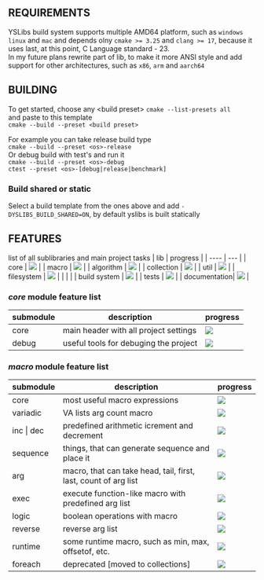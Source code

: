 ## REQUIREMENTS

YSLibs build system supports multiple AMD64 platform, such as `windows` `linux` and `mac` and depends olny `cmake >= 3.25` and `clang >= 17`, because it uses last, at this point, C Language standard - 23.\
In my future plans rewrite part of lib, to make it more ANSI style and add support for other architectures, such as `x86`, `arm` and `aarch64`

## BUILDING

To get started, choose any \<build preset\>
`cmake --list-presets all`\
and paste to this template\
`cmake --build --preset <build preset>`

For example you can take release build type\
`cmake --build --preset <os>-release`\
Or debug build with test's and run it\
`cmake --build --preset <os>-debug`\
`ctest --preset <os>-[debug|release|benchmark]`

### Build shared or static
Select a build template from the ones above and add `-DYSLIBS_BUILD_SHARED=ON`, by default yslibs is built statically

## FEATURES
list of all sublibraries and main project tasks
| lib | progress |
| ---- | --- |
| core | ![](https://geps.dev/progress/20?dangerColor=800000&warningColor=ff9900&successColor=006600) |
| macro | ![](https://geps.dev/progress/90?dangerColor=800000&warningColor=ff9900&successColor=006600) |
| algorithm | ![](https://geps.dev/progress/100?dangerColor=800000&warningColor=ff9900&successColor=006600) |
| collection | ![](https://geps.dev/progress/35?dangerColor=800000&warningColor=ff9900&successColor=006600) |
| util | ![](https://geps.dev/progress/70?dangerColor=800000&warningColor=ff9900&successColor=006600) |
| filesystem | ![](https://geps.dev/progress/0?dangerColor=800000&warningColor=ff9900&successColor=006600) |
| | |
| build system | ![](https://geps.dev/progress/100?dangerColor=800000&warningColor=ff9900&successColor=006600) |
| tests | ![](https://geps.dev/progress/20?dangerColor=800000&warningColor=ff9900&successColor=006600) |
| documentation| ![](https://geps.dev/progress/70?dangerColor=800000&warningColor=ff9900&successColor=006600) |

### ***core*** module feature list
| submodule | description | progress |
| --- | --- | --- |
| core | main header with all project settings | ![](https://geps.dev/progress/40?dangerColor=800000&warningColor=ff9900&successColor=006600) |
| debug | useful tools for debuging the project | ![](https://geps.dev/progress/50?dangerColor=800000&warningColor=ff9900&successColor=006600) |

### ***macro*** module feature list
| submodule | description | progress |
| --- | --- | --- |
| core | most useful macro expressions | ![](https://geps.dev/progress/90?dangerColor=800000&warningColor=ff9900&successColor=006600) |
| variadic | VA lists arg count macro | ![](https://geps.dev/progress/100?dangerColor=800000&warningColor=ff9900&successColor=006600) |
| inc \| dec | predefined arithmetic icrement and decrement | ![](https://geps.dev/progress/100?dangerColor=800000&warningColor=ff9900&successColor=006600) |
| sequence | things, that can generate sequence and place it | ![](https://geps.dev/progress/100?dangerColor=800000&warningColor=ff9900&successColor=006600) |
| arg | macro, that can take head, tail, first, last, count of arg list | ![](https://geps.dev/progress/100?dangerColor=800000&warningColor=ff9900&successColor=006600) |
| exec | execute function-like macro with predefined arg list | ![](https://geps.dev/progress/100?dangerColor=800000&warningColor=ff9900&successColor=006600) |
| logic | boolean operations with macro | ![](https://geps.dev/progress/100?dangerColor=800000&warningColor=ff9900&successColor=006600) |
| reverse | reverse arg list | ![](https://geps.dev/progress/100?dangerColor=800000&warningColor=ff9900&successColor=006600) |
| runtime | some runtime macro, such as min, max, offsetof, etc. | ![](https://geps.dev/progress/90?dangerColor=800000&warningColor=ff9900&successColor=006600) |
| foreach | deprecated [moved to collections] | ![](https://geps.dev/progress/0?dangerColor=800000&warningColor=ff9900&successColor=006600) |
